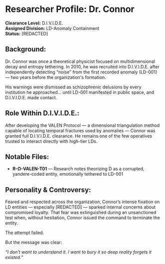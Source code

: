 # Researcher Profile: Dr. Connor

**Clearance Level:** D.I.V.I.D.E.  
**Assigned Division:** LD-Anomaly Containment  
**Status:** [REDACTED]  

## Background:
Dr. Connor was once a theoretical physicist focused on multidimensional decay and entropy tethering. In 2010, he was recruited into D.I.V.I.D.E. after independently detecting “noise” from the first recorded anomaly (LD-001) — two years before the organization's formation.

His warnings were dismissed as schizophrenic delusions by every institution he approached… until LD-001 manifested in public space, and D.I.V.I.D.E. made contact.

## Role Within D.I.V.I.D.E.:
After developing the VALEN Protocol — a dimensional triangulation method capable of locating temporal fractures used by anomalies — Connor was granted full D.I.V.I.D.E. clearance. He remains one of the few operatives trusted to interact directly with high-tier LDs.

## Notable Files:
- **R-Ω-VALEN-T01** — Research notes theorizing D as a corrupted, yandere-coded entity, emotionally tethered to LD-001

## Personality & Controversy:
Feared and respected across the organization, Connor’s intense fixation on LD entities — especially [REDACTED] — sparked internal concerns about compromised loyalty. That fear was extinguished during an unsanctioned test when, without hesitation, Connor issued the command to terminate the entity.

The attempt failed.

But the message was clear:

*“I don’t want to understand it. I want to bury it so deep reality forgets it existed.”*
